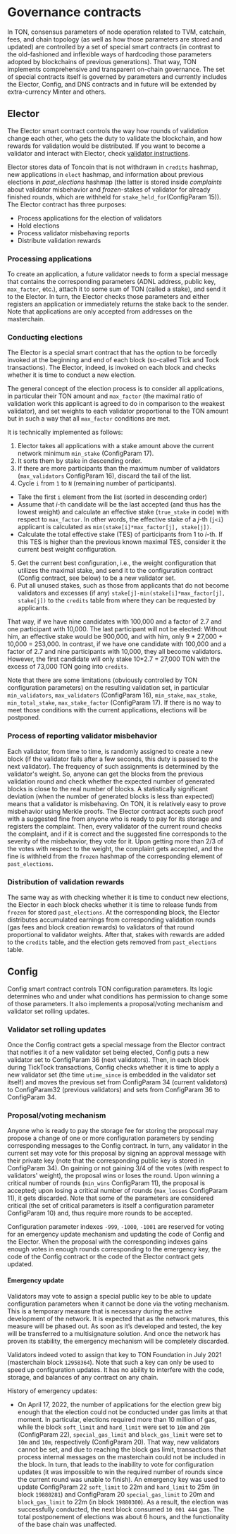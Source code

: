 # Governance contracts

In TON, consensus parameters of node operation related to TVM, catchain, fees, and chain topology (as well as how those parameters are stored and updated) are controlled by a set of special smart contracts (in contrast to the old-fashioned and inflexible ways of hardcoding those parameters adopted by blockchains of previous generations). That way, TON implements comprehensive and transparent on-chain governance. The set of special contracts itself is governed by parameters and currently includes the Elector, Config, and DNS contracts and in future will be extended by extra-currency Minter and others.

## Elector

The Elector smart contract controls the way how rounds of validation change each other, who gets the duty to validate the blockchain, and how rewards for validation would be distributed. If you want to become a validator and interact with Elector, check [validator instructions](https://ton.org/validator).

Elector stores data of Toncoin that is not withdrawn in `credits` hashmap, new applications in `elect` hashmap, and information about previous elections in _past\_elections_ hashmap (the latter is stored inside _complaints_ about validator misbehavior and _frozen_-stakes of validator for already finished rounds, which are withheld for `stake_held_for`(ConfigParam 15)). The Elector contract has three purposes:
 - Process applications for the election of validators
 - Hold elections
 - Process validator misbehaving reports
 - Distribute validation rewards

### Processing applications
To create an application, a future validator needs to form a special message that contains the corresponding parameters (ADNL address, public key, `max_factor`, etc.), attach it to some sum of TON (called a stake), and send it to the Elector. In turn, the Elector checks those parameters and either registers an application or immediately returns the stake back to the sender. Note that applications are only accepted from addresses on the masterchain.

### Conducting elections
The Elector is a special smart contract that has the option to be forcedly invoked at the beginning and end of each block (so-called Tick and Tock transactions). The Elector, indeed, is invoked on each block and checks whether it is time to conduct a new election.

The general concept of the election process is to consider all applications, in particular their TON amount and `max_factor` (the maximal ratio of validation work this applicant is agreed to do in comparison to the weakest validator), and set weights to each validator proportional to the TON amount but in such a way that all `max_factor` conditions are met.

It is technically implemented as follows:

1. Elector takes all applications with a stake amount above the current network minimum `min_stake` (ConfigParam 17).
2. It sorts them by stake in descending order.
3. If there are more participants than the maximum number of validators (`max_validators` ConfigParam 16), discard the tail of the list.
4. Cycle `i` from `1` to `N` (remaining number of participants).
  - Take the first `i` element from the list (sorted in descending order)
  - Assume that _i_-th candidate will be the last accepted (and thus has the lowest weight) and calculate an effective stake (`true_stake` in code) with respect to `max_factor`. In other words, the effective stake of a _j_-th (`j<i`) applicant is calculated as `min(stake[i]*max_factor[j], stake[j])`.
  - Calculate the total effective stake (TES) of participants from 1 to _i_-th. If this TES is higher than the previous known maximal TES, consider it the current best weight configuration.
5. Get the current best configuration, i.e., the weight configuration that utilizes the maximal stake, and send it to the configuration contract (Config contract, see below) to be a new validator set.
6. Put all unused stakes, such as those from applicants that do not become validators and excesses (if any) `stake[j]-min(stake[i]*max_factor[j], stake[j])` to the `credits` table from where they can be requested by applicants.

That way, if we have nine candidates with 100,000 and a factor of 2.7 and one participant with 10,000. The last participant will not be elected: Without him, an effective stake would be 900,000, and with him, only 9 * 27,000 + 10,000 = 253,000. In contrast, if we have one candidate with 100,000 and a factor of 2.7 and nine participants with 10,000, they all become validators. However, the first candidate will only stake 10*2.7 = 27,000 TON with the excess of 73,000 TON going into `credits`.

Note that there are some limitations (obviously controlled by TON configuration parameters) on the resulting validation set, in particular `min_validators`, `max_validators` (ConfigParam 16), `min_stake`, `max_stake`, `min_total_stake`, `max_stake_factor` (ConfigParam 17). If there is no way to meet those conditions with the current applications, elections will be postponed.

### Process of reporting validator misbehavior

Each validator, from time to time, is randomly assigned to create a new block (if the validator fails after a few seconds, this duty is passed to the next validator). The frequency of such assignments is determined by the validator's weight. So, anyone can get the blocks from the previous validation round and check whether the expected number of generated blocks is close to the real number of blocks. A statistically significant deviation (when the number of generated blocks is less than expected) means that a validator is misbehaving. On TON, it is relatively easy to prove misbehavior using Merkle proofs. The Elector contract accepts such proof with a suggested fine from anyone who is ready to pay for its storage and registers the complaint. Then, every validator of the current round checks the complaint, and if it is correct and the suggested fine corresponds to the severity of the misbehavior, they vote for it. Upon getting more than 2/3 of the votes with respect to the weight, the complaint gets accepted, and the fine is withheld from the `frozen` hashmap of the corresponding element of `past_elections`.

### Distribution of validation rewards
The same way as with checking whether it is time to conduct new elections, the Elector in each block checks whether it is time to release funds from `frozen` for stored `past_elections`. At the corresponding block, the Elector distributes accumulated earnings from corresponding validation rounds (gas fees and block creation rewards) to validators of that round proportional to validator weights. After that, stakes with rewards are added to the `credits` table, and the election gets removed from `past_elections` table.


## Config
Config smart contract controls TON configuration parameters. Its logic determines who and under what conditions has permission to change some of those parameters. It also implements a proposal/voting mechanism and validator set rolling updates.

### Validator set rolling updates
Once the Config contract gets a special message from the Elector contract that notifies it of a new validator set being elected, Config puts a new validator set to ConfigParam 36 (next validators). Then, in each block during TickTock transactions, Config checks whether it is time to apply a new validator set (the time `utime_since` is embedded in the validator set itself) and moves the previous set from ConfigParam 34 (current validators) to ConfigParam32 (previous validators) and sets from ConfigParam 36 to ConfigParam 34.

### Proposal/voting mechanism
Anyone who is ready to pay the storage fee for storing the proposal may propose a change of one or more configuration parameters by sending corresponding messages to the Config contract. In turn, any validator in the current set may vote for this proposal by signing an approval message with their private key (note that the corresponding public key is stored in ConfigParam 34). On gaining or not gaining 3/4 of the votes (with respect to validators' weight), the proposal wins or loses the round. Upon winning a critical number of rounds (`min_wins` ConfigParam 11), the proposal is accepted; upon losing a critical number of rounds (`max_losses` ConfigParam 11), it gets discarded.
Note that some of the parameters are considered critical (the set of critical parameters is itself a configuration parameter ConfigParam 10) and, thus require more rounds to be accepted.

Configuration parameter indexes `-999`, `-1000`, `-1001` are reserved for voting for an emergency update mechanism and updating the code of Config and the Elector. When the proposal with the corresponding indexes gains enough votes in enough rounds corresponding to the emergency key, the code of the Config contract or the code of the Elector contract gets updated.


#### Emergency update
Validators may vote to assign a special public key to be able to update configuration parameters when it cannot be done via the voting mechanism. This is a temporary measure that is necessary during the active development of the network. It is expected that as the network matures, this measure will be phased out. As soon as it’s developed and tested, the key will be transferred to a multisignature solution. And once the network has proven its stability, the emergency mechanism will be completely discarded.

Validators indeed voted to assign that key to TON Foundation in July 2021 (masterchain block `12958364`). Note that such a key can only be used to speed up configuration updates. It has no ability to interfere with the code, storage, and balances of any contract on any chain.

History of emergency updates:
 - On April 17, 2022, the number of applications for the election grew big enough that the election could not be conducted under gas limits at that moment. In particular, elections required more than 10 million of gas, while the block `soft_limit` and `hard_limit` were set to `10m` and `20m`  (ConfigParam 22), `special_gas_limit` and `block_gas_limit` were set to `10m` and `10m`, respectively (ConfigParam 20). That way, new validators cannot be set, and due to reaching the block gas limit, transactions that process internal messages on the masterchain could not be included in the block. In turn, that leads to the inability to vote for configuration updates (it was impossible to win the required number of rounds since the current round was unable to finish). An emergency key was used to update ConfigParam 22 `soft_limit` to 22m and `hard_limit` to 25m (in block `19880281`) and ConfigParam 20 `special_gas_limit` to 20m and `block_gas_limit` to 22m (in block `19880300`). As a result, the election was successfully conducted, the next block consumed `10 001 444` gas. The total postponement of elections was about 6 hours, and the functionality of the base chain was unaffected.

